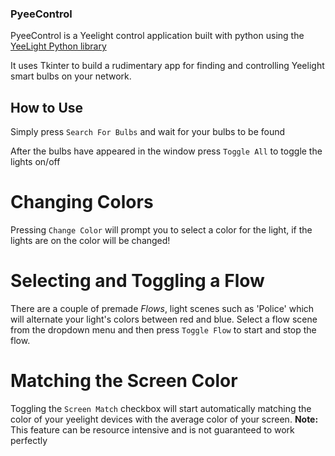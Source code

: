 ### PyeeControl

PyeeControl is a Yeelight control application built with python using the [YeeLight Python library](https://yeelight.readthedocs.io/en/stable/index.html)


It uses Tkinter to build a rudimentary app for finding and controlling Yeelight smart bulbs on your network.


## How to Use

Simply press `Search For Bulbs` and wait for your bulbs to be found


After the bulbs have appeared in the window press `Toggle All` to toggle the lights on/off

# Changing Colors

Pressing `Change Color` will prompt you to select a color for the light, if the lights are on the color will be changed!

# Selecting and Toggling a Flow

There are a couple of premade *Flows*, light scenes such as 'Police' which will alternate your light's colors between red and blue. Select a flow scene from the dropdown menu and then press `Toggle Flow` to start and stop the flow.

# Matching the Screen Color

Toggling the `Screen Match` checkbox will start automatically matching the color of your yeelight devices with the average color of your screen. **Note:** This feature can be resource intensive and is not guaranteed to work perfectly